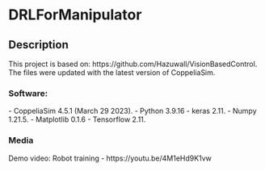 <h1> DRLForManipulator </h1>
<h2> Description </h2>
This project is based on: https://github.com/Hazuwall/VisionBasedControl. The files were updated with the latest version of CoppeliaSim.
<h3> Software: </h3>
- CoppeliaSim 4.5.1 (March 29 2023).
- Python 3.9.16
- keras 2.11.
- Numpy 1.21.5.
- Matplotlib 0.1.6
- Tensorflow 2.11.
<h3> Media </h3>
Demo video: Robot training - https://youtu.be/4M1eHd9K1vw
